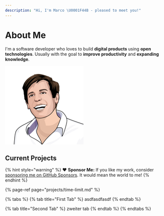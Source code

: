 ```yaml
---
description: "Hi, I'm Marco \U0001F44B️ - pleased to meet you!"
---
```


# About Me

I'm a software developer who loves to build **digital products** using **open technologies**. Usually with the goal to **improve productivity** and **expanding knowledge**.

![Marco Betschart](.gitbook/assets/marco-betschart.png)

## Current Projects

{% hint style="warning" %}
❤️ **Sponsor Me:** If you like my work, consider [sponsoring me on GitHub Sponsors](https://github.com/sponsors/marbetschar). It would mean the world to me!
{% endhint %}

{% page-ref page="projects/time-limit.md" %}

{% tabs %}
{% tab title="First Tab" %}
asdfasdfasdf
{% endtab %}

{% tab title="Second Tab" %}
zweiter tab
{% endtab %}
{% endtabs %}

